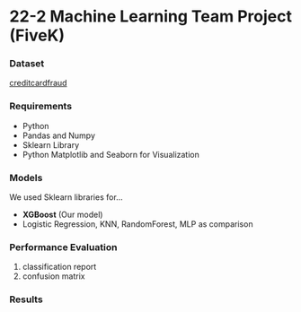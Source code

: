 # 22-2 Machine Learning Team Project (FiveK)


### Dataset
[creditcardfraud](https://www.kaggle.com/datasets/mlg-ulb/creditcardfraud)

### Requirements
* Python
* Pandas and Numpy
* Sklearn Library
* Python Matplotlib and Seaborn for Visualization

### Models 
We used Sklearn libraries for...

* **XGBoost** (Our model)
* Logistic Regression, KNN, RandomForest, MLP as comparison

### Performance Evaluation
1. classification report
2. confusion matrix

### Results
